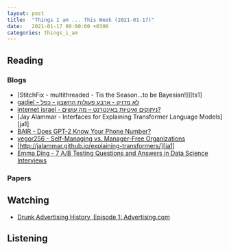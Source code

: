 ```yaml
---
layout: post
title:  "Things I am ... This Week (2021-01-17)"
date:   2021-01-17 00:00:00 +0300
categories: things_i_am
---
```


<!-- # Things I am ... This Week   -->

## Reading  

### Blogs

- [StitchFix - multithreaded - Tis the Season...to be Bayesian!]][ts1]
- [gadiel - לא מדויק - ארבע פעולות החשבון - כפל][gadiel1]
- [internet israel - ניתוקים ואיטיות באינטרנט – מה עושים?][iil1]
- [Jay Alammar - Interfaces for Explaining Transformer Language Models][ja1]
- [BAIR - Does GPT-2 Know Your Phone Number?][bair1]
- [yegor256 - Self-Managing vs. Manager-Free Organizations][yegor1]
- [http://jalammar.github.io/explaining-transformers/][ja1]
- [Emma Ding - 7 A/B Testing Questions and Answers in Data Science Interviews][md1]

### Papers

## Watching  

- [Drunk Advertising History, Episode 1: Advertising.com][yt1]

## Listening  

[yt1]:https://www.youtube.com/watch?v=YCxdAXWFPC8&feature=youtu.be
[gadiel1]:https://gadial.net/2020/12/19/how_to_multiplication/
[iil1]:https://internet-israel.com/%d7%a8%d7%a9%d7%aa-%d7%94%d7%90%d7%99%d7%a0%d7%98%d7%a8%d7%a0%d7%98/%d7%a0%d7%99%d7%aa%d7%95%d7%a7%d7%99%d7%9d-%d7%95%d7%90%d7%99%d7%98%d7%99%d7%95%d7%aa-%d7%91%d7%90%d7%99%d7%a0%d7%98%d7%a8%d7%a0%d7%98-%d7%9e%d7%94-%d7%a2%d7%95%d7%a9%d7%99%d7%9d/
[bair1]:https://bair.berkeley.edu/blog/2020/12/20/lmmem/
[yegor1]:https://www.yegor256.com/2020/12/22/self-managing-orgs.html
[md1]:https://towardsdatascience.com/7-a-b-testing-questions-and-answers-in-data-science-interviews-eee6428a8b63